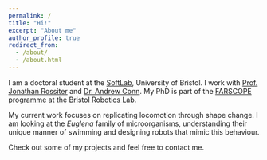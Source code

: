 ```yaml
---
permalink: /
title: "Hi!"
excerpt: "About me"
author_profile: true
redirect_from: 
  - /about/
  - /about.html
---
```


I am a doctoral student at the [SoftLab](http://www.bristol.ac.uk/engineering/research/softlab/), University of Bristol. I work with [Prof. Jonathan Rossiter](http://www.bris.ac.uk/engineering/people/person/jonathan-m-rossiter/overview.html) and [Dr. Andrew Conn](http://www.bris.ac.uk/engineering/people/person/andrew-t-conn/overview.html).
My PhD is part of the [FARSCOPE programme](http://farscope.bris.ac.uk/) at the [Bristol Robotics Lab](http://brl.ac.uk).

My current work focuses on replicating locomotion through shape change. I am looking at the *Euglena* family of microorganisms, understanding their unique manner of swimming and designing robots that mimic this behaviour.

Check out some of my projects and feel free to contact me.
